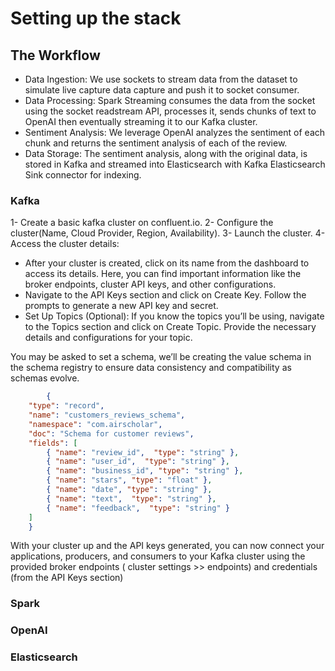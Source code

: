 # Setting up the stack

## The Workflow

* Data Ingestion: We use sockets to stream data from the dataset to simulate live capture data capture and push it to socket consumer.
* Data Processing: Spark Streaming consumes the data from the socket using the socket readstream API, processes it, sends chunks of text to OpenAI then eventually streaming it to our Kafka cluster.
* Sentiment Analysis: We leverage OpenAI analyzes the sentiment of each chunk and returns the sentiment analysis of each of the review.
* Data Storage: The sentiment analysis, along with the original data, is stored in Kafka and streamed into Elasticsearch with Kafka Elasticsearch Sink connector for indexing.

### Kafka

1- Create a basic kafka cluster on confluent.io.
2- Configure the cluster(Name, Cloud Provider, Region, Availability).
3- Launch the cluster.
4- Access the cluster details:<br>
* After your cluster is created, click on its name from the dashboard to access its details. Here, you can find important information like the broker endpoints, cluster API keys, and other configurations.
* Navigate to the API Keys section and click on Create Key. Follow the prompts to generate a new API key and secret. 
* Set Up Topics (Optional): If you know the topics you’ll be using, navigate to the Topics section and click on Create Topic. Provide the necessary details and configurations for your topic.

You may be asked to set a schema, we’ll be creating the value schema in the schema registry to ensure data consistency and compatibility as schemas evolve.
```json
        {
    "type": "record",
    "name": "customers_reviews_schema",
    "namespace": "com.airscholar",
    "doc": "Schema for customer reviews",
    "fields": [
        { "name": "review_id",  "type": "string" },
        { "name": "user_id",  "type": "string" },
        { "name": "business_id", "type": "string" },
        { "name": "stars", "type": "float" },
        { "name": "date", "type": "string" },
        { "name": "text",  "type": "string" },
        { "name": "feedback",  "type": "string" }
    ]
    }
```
With your cluster up and the API keys generated, you can now connect your applications, producers, and consumers to your Kafka cluster using the provided broker endpoints ( cluster settings >> endpoints) and credentials (from the API Keys section)

### Spark

### OpenAI

### Elasticsearch